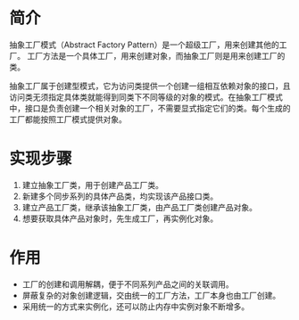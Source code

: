 # 简介
抽象工厂模式（Abstract Factory Pattern）是一个超级工厂，用来创建其他的工厂。
工厂方法是一个具体工厂，用来创建对象，而抽象工厂则是用来创建工厂的类。

抽象工厂属于创建型模式，它为访问类提供一个创建一组相互依赖对象的接口，且访问类无须指定具体类就能得到同类下不同等级的对象的模式。在抽象工厂模式中，接口是负责创建一个相关对象的工厂，不需要显式指定它们的类。每个生成的工厂都能按照工厂模式提供对象。

# 实现步骤
1. 建立抽象工厂类，用于创建产品工厂类。
2. 新建多个同步系列的具体产品类，均实现该产品接口类。
3. 建立产品工厂类，继承该抽象工厂类，由产品工厂类创建产品对象。
4. 想要获取具体产品对象时，先生成工厂，再实例化对象。

# 作用
- 工厂的创建和调用解耦，便于不同系列产品之间的关联调用。
- 屏蔽复杂的对象创建逻辑，交由统一的工厂方法，工厂本身也由工厂创建。
- 采用统一的方式来实例化，还可以防止内存中实例对象不断增多。